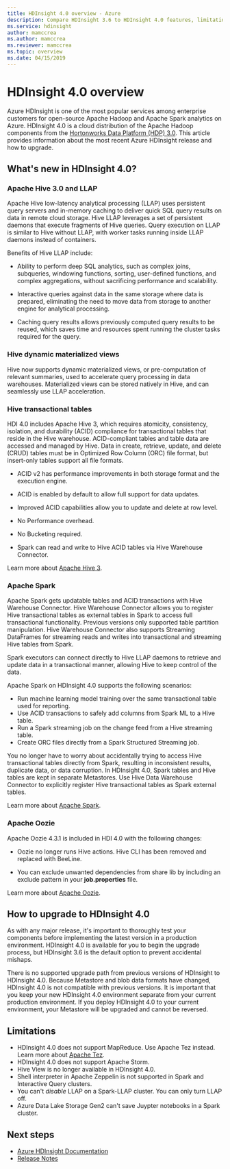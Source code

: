 ```yaml
---
title: HDInsight 4.0 overview - Azure
description: Compare HDInsight 3.6 to HDInsight 4.0 features, limitations, and upgrade recommendations.
ms.service: hdinsight
author: mamccrea
ms.author: mamccrea
ms.reviewer: mamccrea
ms.topic: overview
ms.date: 04/15/2019
---
```


# HDInsight 4.0 overview

Azure HDInsight is one of the most popular services among enterprise customers for open-source Apache Hadoop and Apache Spark analytics on Azure. HDInsight 4.0 is a cloud distribution of the Apache Hadoop components from the [Hortonworks Data Platform (HDP) 3.0](https://docs.hortonworks.com/HDPDocuments/HDP3/HDP-3.0.0/release-notes/content/relnotes.html). This article provides information about the most recent Azure HDInsight release and how to upgrade.

## What's new in HDInsight 4.0?

### Apache Hive 3.0 and LLAP

Apache Hive low-latency analytical processing (LLAP) uses persistent query servers and in-memory caching to deliver quick SQL query results on data in remote cloud storage. Hive LLAP leverages a set of persistent daemons that execute fragments of Hive queries. Query execution on LLAP is similar to Hive without LLAP, with worker tasks running inside LLAP daemons instead of containers.

Benefits of Hive LLAP include:

* Ability to perform deep SQL analytics, such as complex joins, subqueries, windowing functions, sorting, user-defined functions, and complex aggregations, without sacrificing performance and scalability.

* Interactive queries against data in the same storage where data is prepared, eliminating the need to move data from storage to another engine for analytical processing.

* Caching query results allows previously computed query results to be reused, which saves time and resources spent running the cluster tasks required for the query.

### Hive dynamic materialized views

Hive now supports dynamic materialized views, or pre-computation of relevant summaries, used to accelerate query processing in data warehouses. Materialized views can be stored natively in Hive, and can seamlessly use LLAP acceleration.

### Hive transactional tables

HDI 4.0 includes Apache Hive 3, which requires atomicity, consistency, isolation, and durability (ACID) compliance for transactional tables that reside in the Hive warehouse. ACID-compliant tables and table data are accessed and managed by Hive. Data in create, retrieve, update, and delete (CRUD) tables must be in Optimized Row Column (ORC) file format, but insert-only tables support all file formats.

* ACID v2 has performance improvements in both storage format and the execution engine. 

* ACID is enabled by default to allow full support for data updates.

* Improved ACID capabilities allow you to update and delete at row level.

* No Performance overhead.

* No Bucketing required.

* Spark can read and write to Hive ACID tables via Hive Warehouse Connector.

Learn more about [Apache Hive 3](https://docs.hortonworks.com/HDPDocuments/HDP3/HDP-3.0.0/hive-overview/content/hive_whats_new_in_this_release_hive.html).

### Apache Spark

Apache Spark gets updatable tables and ACID transactions with Hive Warehouse Connector. Hive Warehouse Connector allows you to register Hive transactional tables as external tables in Spark to access full transactional functionality. Previous versions only supported table partition manipulation. Hive Warehouse Connector also supports Streaming DataFrames for streaming reads and writes into transactional and streaming Hive tables from Spark.

Spark executors can connect directly to Hive LLAP daemons to retrieve and update data in a transactional manner, allowing Hive to keep control of the data.

Apache Spark on HDInsight 4.0 supports the following scenarios:

* Run machine learning model training over the same transactional table used for reporting.
* Use ACID transactions to safely add columns from Spark ML to a Hive table.
* Run a Spark streaming job on the change feed from a Hive streaming table.
* Create ORC files directly from a Spark Structured Streaming job.

You no longer have to worry about accidentally trying to access Hive transactional tables directly from Spark, resulting in inconsistent results, duplicate data, or data corruption. In HDInsight 4.0, Spark tables and Hive tables are kept in separate Metastores. Use Hive Data Warehouse Connector to explicitly register Hive transactional tables as Spark external tables.

Learn more about [Apache Spark](https://docs.hortonworks.com/HDPDocuments/HDP3/HDP-3.0.0/spark-overview/content/analyzing_data_with_apache_spark.html).


### Apache Oozie

Apache Oozie 4.3.1 is included in HDI 4.0 with the following changes:

* Oozie no longer runs Hive actions. Hive CLI has been removed and replaced with BeeLine.

* You can exclude unwanted dependencies from share lib by including an exclude pattern in your **job.properties** file.

Learn more about [Apache Oozie](https://docs.hortonworks.com/HDPDocuments/HDP3/HDP-3.0.0/release-notes/content/patch_oozie.html).

## How to upgrade to HDInsight 4.0

As with any major release, it's important to thoroughly test your components before implementing the latest version in a production environment. HDInsight 4.0 is available for you to begin the upgrade process, but HDInsight 3.6 is the default option to prevent accidental mishaps.

There is no supported upgrade path from previous versions of HDInsight to HDInsight 4.0. Because Metastore and blob data formats have changed, HDInsight 4.0 is not compatible with previous versions. It is important that you keep your new HDInsight 4.0 environment separate from your current production environment. If you deploy HDInsight 4.0 to your current environment, your Metastore will be upgraded and cannot be reversed.  

## Limitations

* HDInsight 4.0 does not support MapReduce. Use Apache Tez instead. Learn more about [Apache Tez](https://tez.apache.org/).
* HDInsight 4.0 does not support Apache Storm. 
* Hive View is no longer available in HDInsight 4.0. 
* Shell interpreter in Apache Zeppelin is not supported in Spark and Interactive Query clusters.
* You can't *disable* LLAP on a Spark-LLAP cluster. You can only turn LLAP off.
* Azure Data Lake Storage Gen2 can't save Juypter notebooks in a Spark cluster.

## Next steps

* [Azure HDInsight Documentation](index.yml)
* [Release Notes](hdinsight-release-notes.md)
